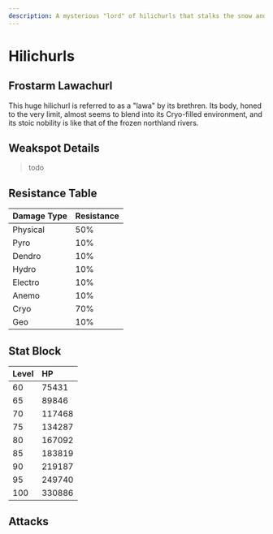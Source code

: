 ```yaml
---
description: A mysterious "lord" of hilichurls that stalks the snow and fog..
---
```


# Hilichurls

## Frostarm Lawachurl

This huge hilichurl is referred to as a "lawa" by its brethren. Its body, honed to the very limit, almost seems to blend into its Cryo-filled environment, and its stoic nobility is like that of the frozen northland rivers.

## Weakspot Details

> todo

## Resistance Table

| Damage Type | Resistance |
| :--- | :--- |
| Physical | 50% |
| Pyro | 10% |
| Dendro | 10% |
| Hydro | 10% |
| Electro | 10% |
| Anemo | 10% |
| Cryo | 70% |
| Geo | 10% |

## Stat Block

| Level | HP |
| :--- | :--- |
| 60 | 75431 |
| 65 | 89846 |
| 70 | 117468 |
| 75 | 134287 |
| 80 | 167092 |
| 85 | 183819 |
| 90 | 219187 |
| 95 | 249740 |
| 100 | 330886 |

## Attacks

